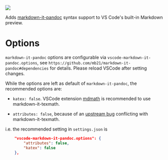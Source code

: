 [![](https://vsmarketplacebadge.apphb.com/version/ickc.vscode-markdown-it-pandoc.svg)](https://marketplace.visualstudio.com/items?itemName=ickc.vscode-markdown-it-pandoc)

Adds [markdown-it-pandoc](https://github.com/mb21/markdown-it-pandoc) syntax support to VS Code's built-in Markdown preview.

# Options

`markdown-it-pandoc` options are configurable via `vscode-markdown-it-pandoc.options`, see `https://github.com/mb21/markdown-it-pandoc#dependencies` for details. Please reload VSCode after setting changes.

While the options are left as default of `markdown-it-pandoc`, the recommended options are:

- `katex: false`. VSCode extension [mdmath](https://github.com/goessner/mdmath) is recommended to use markdown-it-texmath.

- `attributes: false`, because of an [upstream bug](https://github.com/arve0/markdown-it-attrs/issues/115) conflicting with markdown-it-texmath.

i.e. the recommended setting in `settings.json` is

```json
    "vscode-markdown-it-pandoc.options": {
        "attributes": false,
        "katex": false
    },
```
